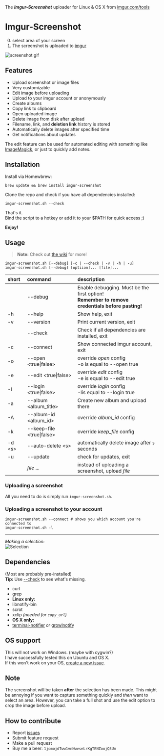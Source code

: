 The _**Imgur-Screenshot**_ uploader for Linux & OS X from [imgur.com/tools](https://imgur.com/tools)<br>

# Imgur-Screenshot

0. select area of your screen
0. The screenshot is uploaded to [imgur](https://imgur.com)

![screenshot gif](https://i.imgur.com/ozAFCyW.gif)


Features
----
* Upload screenshot or image files
* Very customizable
* Edit image before uploading
* Upload to your imgur account or anonymously
* Create albums
* Copy link to clipboard
* Open uploaded image
* Delete image from disk after upload
* Filename, link, and **deletion link** history is stored
* Automatically delete images after specified time
* Get notifications about updates

The edit feature can be used for automated editing with something like [ImageMagick](http://www.imagemagick.org/script/index.php), or just to quickly add notes.

Installation
----

Install via Homewbrew:
```shell
brew update && brew install imgur-screenshot
```

Clone the repo and check if you have all dependencies installed:

```shell
imgur-screenshot.sh --check
```

That's it.  
Bind the script to a hotkey or add it to your $PATH for quick access ;)

**Enjoy!**

Usage
----

> **Note:** Check out [the wiki](https://github.com/jomo/imgur-screenshot/wiki) for more!

```shell
imgur-screenshot.sh [--debug] [-c | --check | -v | -h | -u]
imgur-screenshot.sh [--debug] [optiion]... [file]...
```

| short    | command                   | description                                                                                       |
| :------- | :------------------------ | :------------------------------------------------------------------------------------------------ |
|          | --debug                   | Enable debugging. Must be the first option!<br>**Remember to remove credentials before pasting!** |
| -h       | --help                    | Show help, exit                                                                                   |
| -v       | --version                 | Print current version, exit                                                                       |
|          | --check                   | Check if all dependencies are installed, exit                                                     |
| -c       | --connect                 | Show connected imgur account, exit                                                                |
| -o       | --open <true\|false>      | override *open* config <br> -o is equal to --open true                                            |
| -e       | --edit <true\|false>      | override *edit* config <br> -e is equal to --edit true                                            |
| -l       | --login <true\|false>     | override *login* config <br> -lis equal to --login true                                           |
| -a       | --album \<album_title\>   | Create new album and upload there                                                                 |
| -A       | --album-id \<album_id\>   | override *album_id* config                                                                        |
| -k       | --keep-file <true\|false> | override *keep_file* config                                                                       |
| -d \<s\> | --auto-delete \<s\>       | automatically delete image after `s` seconds                                                      |
| -u       | --update                  | check for updates, exit                                                                           |
|          | *file* ...                | instead of uploading a screenshot, upload *file*                                                  |

### Uploading a screenshot

All you need to do is simply run `imgur-screenshot.sh`.

### Uploading a screenshot to your account

```shell
imgur-screenshot.sh --connect # shows you which account you're connected to
imgur-screenshot.sh -l
```

---

_Making a selection:_<br>
![Selection](https://i.imgur.com/3G7BmdV.png)<br>


Dependencies
----

(Most are probably pre-installed)<br>
**Tip:** Use [--check](#Installation) to see what's missing.

* curl
* grep
* **Linux only:**
* libnotify-bin
* scrot
* xclip <i>(needed for `copy_url`)</i>
* **OS X only:**
* [terminal-notifier](https://github.com/julienXX/terminal-notifier) *or* [growlnotify](http://growl.info/downloads#generaldownloads)


OS support
----

This will not work on Windows. (maybe with cygwin?)<br>
I have successfully tested this on Ubuntu and OS X.<br>
If this won't work on your OS, [create a new issue](https://github.com/jomo/imgur-screenshot/issues/new?title=add+support+for+_______&body=required+steps+to+make+it+work+on+______:).


Note
----

The screenshot will be taken **after** the selection has been made. This might be annoying if you want to capture something quickly and _then_ want to select an area.
However, you can take a full shot and use the edit option to crop the image before upload.


How to contribute
----

* Report [issues](https://github.com/jomo/imgur-screenshot/issues)
* Submit feature request
* Make a pull request
* Buy me a beer: `1jomojdTww1vnNwvseLrKgTENZoojQ3Um`